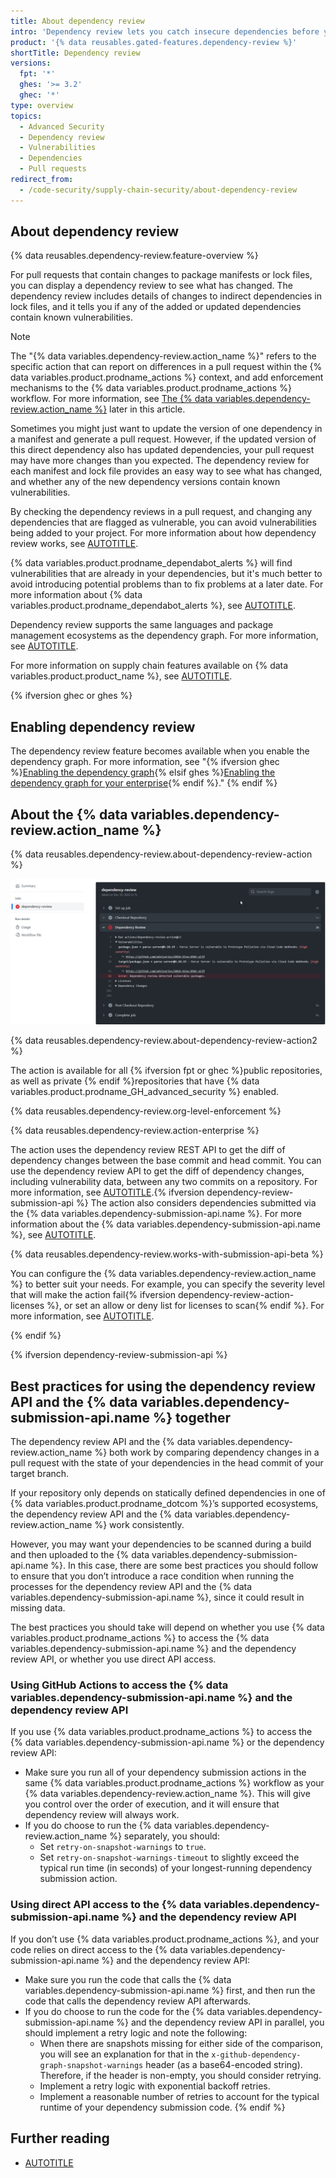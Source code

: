 ```yaml
---
title: About dependency review
intro: 'Dependency review lets you catch insecure dependencies before you introduce them to your environment, and provides information on license, dependents, and age of dependencies.'
product: '{% data reusables.gated-features.dependency-review %}'
shortTitle: Dependency review
versions:
  fpt: '*'
  ghes: '>= 3.2'
  ghec: '*'
type: overview
topics:
  - Advanced Security
  - Dependency review
  - Vulnerabilities
  - Dependencies
  - Pull requests
redirect_from:
  - /code-security/supply-chain-security/about-dependency-review
---
```


## About dependency review

{% data reusables.dependency-review.feature-overview %}

For pull requests that contain changes to package manifests or lock files, you can display a dependency review to see what has changed. The dependency review includes details of changes to indirect dependencies in lock files, and it tells you if any of the added or updated dependencies contain known vulnerabilities.

>[!NOTE]
> The "{% data variables.dependency-review.action_name %}" refers to the specific action that can report on differences in a pull request within the {% data variables.product.prodname_actions %} context, and add enforcement mechanisms to the {% data variables.product.prodname_actions %} workflow. For more information, see [The {% data variables.dependency-review.action_name %}](#about-the-dependency-review-action) later in this article.

Sometimes you might just want to update the version of one dependency in a manifest and generate a pull request. However, if the updated version of this direct dependency also has updated dependencies, your pull request may have more changes than you expected. The dependency review for each manifest and lock file provides an easy way to see what has changed, and whether any of the new dependency versions contain known vulnerabilities.

By checking the dependency reviews in a pull request, and changing any dependencies that are flagged as vulnerable, you can avoid vulnerabilities being added to your project. For more information about how dependency review works, see [AUTOTITLE](/pull-requests/collaborating-with-pull-requests/reviewing-changes-in-pull-requests/reviewing-dependency-changes-in-a-pull-request).

{% data variables.product.prodname_dependabot_alerts %} will find vulnerabilities that are already in your dependencies, but it's much better to avoid introducing potential problems than to fix problems at a later date. For more information about {% data variables.product.prodname_dependabot_alerts %}, see [AUTOTITLE](/code-security/dependabot/dependabot-alerts/about-dependabot-alerts#dependabot-alerts-for-vulnerable-dependencies).

Dependency review supports the same languages and package management ecosystems as the dependency graph. For more information, see [AUTOTITLE](/code-security/supply-chain-security/understanding-your-software-supply-chain/dependency-graph-supported-package-ecosystems#supported-package-ecosystems).

For more information on supply chain features available on {% data variables.product.product_name %}, see [AUTOTITLE](/code-security/supply-chain-security/understanding-your-software-supply-chain/about-supply-chain-security).

{% ifversion ghec or ghes %}

## Enabling dependency review

The dependency review feature becomes available when you enable the dependency graph. For more information, see "{% ifversion ghec %}[Enabling the dependency graph](/code-security/supply-chain-security/understanding-your-software-supply-chain/about-the-dependency-graph#enabling-the-dependency-graph){% elsif ghes %}[Enabling the dependency graph for your enterprise](/admin/code-security/managing-supply-chain-security-for-your-enterprise/enabling-the-dependency-graph-for-your-enterprise){% endif %}."
{% endif %}

## About the {% data variables.dependency-review.action_name %}

{% data reusables.dependency-review.about-dependency-review-action %}

![Screenshot of a workflow run that uses the dependency review action.](/assets/images/help/graphs/dependency-review-action.png)

{% data reusables.dependency-review.about-dependency-review-action2 %}

The action is available for all {% ifversion fpt or ghec %}public repositories, as well as private {% endif %}repositories that have {% data variables.product.prodname_GH_advanced_security %} enabled.

{% data reusables.dependency-review.org-level-enforcement %}

{% data reusables.dependency-review.action-enterprise %}

The action uses the dependency review REST API to get the diff of dependency changes between the base commit and head commit. You can use the dependency review API to get the diff of dependency changes, including vulnerability data, between any two commits on a repository. For more information, see [AUTOTITLE](/rest/dependency-graph/dependency-review).{% ifversion dependency-review-submission-api %} The action also considers dependencies submitted via the {% data variables.dependency-submission-api.name %}. For more information about the {% data variables.dependency-submission-api.name %}, see [AUTOTITLE](/code-security/supply-chain-security/understanding-your-software-supply-chain/using-the-dependency-submission-api).

{% data reusables.dependency-review.works-with-submission-api-beta %}

You can configure the {% data variables.dependency-review.action_name %} to better suit your needs. For example, you can specify the severity level that will make the action fail{% ifversion dependency-review-action-licenses %}, or set an allow or deny list for licenses to scan{% endif %}. For more information, see [AUTOTITLE](/code-security/supply-chain-security/understanding-your-software-supply-chain/configuring-the-dependency-review-action).

{% endif %}

{% ifversion dependency-review-submission-api %}

## Best practices for using the dependency review API and the {% data variables.dependency-submission-api.name %} together

The dependency review API and the {% data variables.dependency-review.action_name %} both work by comparing dependency changes in a pull request with the state of your dependencies in the head commit of your target branch.

If your repository only depends on statically defined dependencies in one of {% data variables.product.prodname_dotcom %}’s supported ecosystems, the dependency review API and the {% data variables.dependency-review.action_name %} work consistently.

However, you may want your dependencies to be scanned during a build and then uploaded to the {% data variables.dependency-submission-api.name %}. In this case, there are some best practices you should follow to ensure that you don’t introduce a race condition when running the processes for the dependency review API and the {% data variables.dependency-submission-api.name %}, since it could result in missing data.

The best practices you should take will depend on whether you use {% data variables.product.prodname_actions %} to access the {% data variables.dependency-submission-api.name %} and the dependency review API, or whether you use direct API access.

### Using GitHub Actions to access the {% data variables.dependency-submission-api.name %} and the dependency review API

If you use {% data variables.product.prodname_actions %} to access the {% data variables.dependency-submission-api.name %} or the dependency review API:
   * Make sure you run all of your dependency submission actions in the same {% data variables.product.prodname_actions %} workflow as your {% data variables.dependency-review.action_name %}. This will give you control over the order of execution, and it will ensure that dependency review will always work.
   * If you do choose to run the {% data variables.dependency-review.action_name %} separately, you should:
     * Set `retry-on-snapshot-warnings` to `true`.
     * Set `retry-on-snapshot-warnings-timeout` to slightly exceed the typical run time (in seconds) of your longest-running dependency submission action.

### Using direct API access to the {% data variables.dependency-submission-api.name %} and the dependency review API

If you don’t use {% data variables.product.prodname_actions %}, and your code relies on direct access to the {% data variables.dependency-submission-api.name %} and the dependency review API:
   * Make sure you run the code that calls the {% data variables.dependency-submission-api.name %} first, and then run the code that calls the dependency review API afterwards.
   * If you do choose to run the code for the {% data variables.dependency-submission-api.name %} and the dependency review API in parallel, you should implement a retry logic and note the following:
     * When there are snapshots missing for either side of the comparison, you will see an explanation for that in the `x-github-dependency-graph-snapshot-warnings` header (as a base64-encoded string). Therefore, if the header is non-empty, you should consider retrying.
     * Implement a retry logic with exponential backoff retries.
     * Implement a reasonable number of retries to account for the typical runtime of your dependency submission code.
{% endif %}

## Further reading

* [AUTOTITLE](/code-security/supply-chain-security/understanding-your-software-supply-chain/customizing-your-dependency-review-action-configuration)
